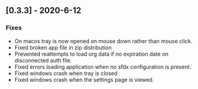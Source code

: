 ## [0.3.3] - 2020-6-12
### Fixes
- On macos tray is now opened on mouse down rather than mouse click.
- Fixed broken app file in zip distribution
- Prevented reattempts to load org data if no expiration date on disconnected auth file.
- Fixed errors loading application when no sfdx configuration is present.
- Fixed windows crash when tray is closed
- Fixed windows crash when the settings page is viewed.
